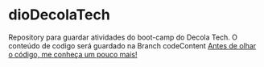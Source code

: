 # dioDecolaTech
Repository para guardar atividades do boot-camp do Decola Tech.
O conteúdo de codigo será guardado na Branch codeContent
[Antes de olhar o código, me conheça um pouco mais!](https://gustavo-port.netlify.app)
